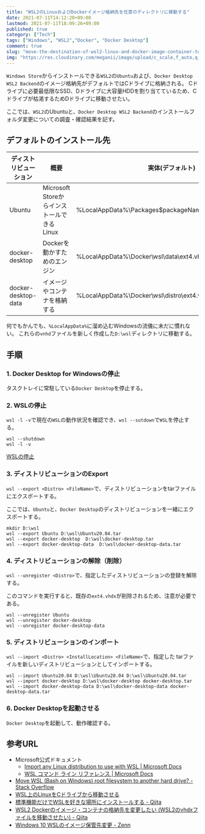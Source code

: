 ```yaml
---
title: "WSL2のLinuxおよびDockerイメージ格納先を任意のディレクトリに移動する"
date: 2021-07-11T14:12:20+09:00
lastmod: 2021-07-11T18:09:26+09:00
published: true
category: ["Tech"]
tags: ["Windows", "WSL2","Docker", "Docker Desktop"]
comment: true
slug: "move-the-destination-of-wsl2-linux-and-docker-image-container-to-another-directory"
img: "https://res.cloudinary.com/meganii/image/upload/c_scale,f_auto,q_auto,w_1024/v1594902885/tech_ben4sq.png"
---
```


`Windows Store`からインストールできる`WSL2`の`Ubuntu`および、`Docker Desktop WSL2 Backend`のイメージ格納先がデフォルトではCドライブに格納される。
Cドライブに必要最低限なSSD、Dドライブに大容量HDDを割り当てているため、Cドライブが枯渇するためDドライブに移動させたい。

ここでは、`WSL2`のUbuntuと、`Docker Desktop WSL2 Backend`のインストールフォルダ変更についての調査・確認結果を記す。


## デフォルトのインストール先

| ディストリビューション | 概要                                       | 実体(デフォルト)                                          | 
| ---------------------- | ------------------------------------------ | --------------------------------------------------------- | 
| Ubuntu                 | Microsoft StoreからインストールできるLinux | %LocalAppData%\Packages\$packageName\LocalState\ext4.vhdx | 
| docker-desktop         | Dockerを動かすためのエンジン               | %LocalAppData%\Docker\wsl\data\ext4.vhdx                  | 
| docker-desktop-data    | イメージやコンテナを格納する               | %LocalAppData%\Docker\wsl\distro\ext4.vhdx                | 


何でもかんでも、`%LocalAppData%`に溜め込むWindowsの流儀に未だに慣れない。
これらの`vnhd`ファイルを新しく作成した`D:\wsl`ディレクトリに移動する。


## 手順

### 1. Docker Desktop for Windowsの停止

タスクトレイに常駐している`Docker Desktop`を停止する。


### 2. WSLの停止

`wsl -l -v`で現在の`WSL`の動作状況を確認でき、`wsl --sutdown`で`WSL`を停止する。

```
wsl --shutdown
wsl -l -v
```

[WSLの停止](https://i.gyazo.com/f766c432b42cfb79568e05ab2678a35f.png "=564x256")


### 3. ディストリビューションのExport

`wsl --export <Distro> <FileName>`で、ディストリビューションをtarファイルにエクスポートする。

ここでは、`Ubuntu`と、`Docker Desktop`のディストリビューションを一緒にエクスポートする。

```
mkdir D:\wsl
wsl --export Ubuntu D:\wsl\Ubuntu20.04.tar
wsl --export docker-desktop  D:\wsl\docker-desktop.tar
wsl --export docker-desktop-data  D:\wsl\docker-desktop-data.tar
```


### 4. ディストリビューションの解除（削除）

`wsl --unregister <Distro>`で、指定したディストリビューションの登録を解除する。

このコマンドを実行すると、既存の`ext4.vhdx`が削除されるため、注意が必要である。

```
wsl --unregister Ubuntu
wsl --unregister docker-desktop
wsl --unregister docker-desktop-data
```

### 5. ディストリビューションのインポート

`wsl --import <Distro> <InstallLocation> <FileName>`で、指定した tarファイルを新しいディストリビューションとしてインポートする。


```
wsl --import Ubuntu20.04 D:\wsl\Ubuntu20.04 D:\wsl\Ubuntu20.04.tar
wsl --import docker-desktop D:\wsl\docker-desktop docker-desktop.tar
wsl --import docker-desktop-data D:\wsl\docker-desktop-data docker-desktop-data.tar
```

### 6. Docker Desktopを起動させる

`Docker Desktop`を起動して、動作確認する。


## 参考URL

- Microsoft公式ドキュメント
    - [Import any Linux distribution to use with WSL \| Microsoft Docs](https://docs.microsoft.com/en-us/windows/wsl/use-custom-distro)
    - [WSL コマンド ライン リファレンス \| Microsoft Docs](https://docs.microsoft.com/ja-jp/windows/wsl/reference)
- [Move WSL \(Bash on Windows\) root filesystem to another hard drive? \- Stack Overflow](https://stackoverflow.com/questions/38779801/move-wsl-bash-on-windows-root-filesystem-to-another-hard-drive/51767786#51767786)
- [WSL上のLinuxをCドライブから移動させる](https://www.aise.ics.saitama-u.ac.jp/~gotoh/HowToReplaceWSL.html)
- [標準機能だけでWSLを好きな場所にインストールする \- Qiita](https://qiita.com/yamada6667/items/9e73193b0167cba2351d)
- [WSL2 Dockerのイメージ・コンテナの格納先を変更したい \(WSL2のvhdxファイルを移動させたい\) \- Qiita](https://qiita.com/neko_the_shadow/items/ae87b2480345152bc3cb)
- [Windows 10 WSLのイメージ保管先変更  \- Zenn](https://zenn.dev/trusted_dream/articles/b7547b732c1d62)

